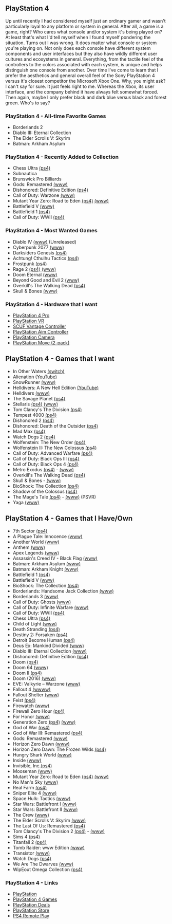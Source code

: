 ## PlayStation 4

Up until recently I had considered myself just an ordinary gamer and wasn't particularly loyal to any platform or system in 
general. After all, a game is a game, right? Who cares what console and/or system it's being played on? At least that's what 
I'd tell myself when I found myself pondering the situation. Turns out I was wrong. It does matter what console or system 
you're playing on. Not only does each console have different system components and user interfaces but they also have wildly 
different user cultures and ecosystems in general. Everything, from the tactile feel of the controllers to the colors 
associated with each  system, is unique and helps distinguish one console from another. Over time I've come to learn that 
I prefer the aesthetics and general overall feel of the Sony PlayStation 4 versus  it's closest competitor the Microsoft 
Xbox One. Why, you might ask? I can't say for sure. It just feels right to me. Whereas the Xbox, its user interface, and 
the company behind it have always felt somewhat forced. Then again, maybe I only prefer black and dark blue versus black 
and forest green. Who's to say?

### PlayStation 4 - All-time Favorite Games

- Borderlands 2
- Diablo III: Eternal Collection
- The Elder Scrolls V: Skyrim
- Batman: Arkham Asylum

### PlayStation 4 - Recently Added to Collection

- Chess Ultra [(ps4)](https://store.playstation.com/en-us/product/UP2070-CUSA06580_00-PURECHESSULTRAAA)
- Subnautica
- Brunswick Pro Billiards
- Gods: Remastered [(www)](https://www.robotriotgames.com/gods_remastered.html)
- Dishonored: Definitive Edition [(ps4)](https://www.playstation.com/en-us/games/dishonored-definitive-edition-ps4/)
- Call of Duty: Warzone [(www)](https://www.callofduty.com/warzone)
- Mutant Year Zero: Road to Eden [(ps4)](https://www.playstation.com/en-us/games/mutant-year-zero-road-to-eden-ps4/) [(www)](https://www.mutantyearzero.com)
- Battlefield V [(www)](https://www.ea.com/games/battlefield/battlefield-5)
- Battlefield 1 [(ps4)](https://www.playstation.com/en-us/games/battlefield-1-ps4/)
- Call of Duty: WWII [(ps4)](https://www.playstation.com/en-us/games/call-of-duty-wwii-ps4/)

### PlayStation 4 - Most Wanted Games

- Diablo IV [(www)](https://diablo.blizzard.com/en-us/) (Unreleased)
- Cyberpunk 2077 [(www)](https://www.cyberpunk.net/en/)
- Darksiders Genesis [(ps4)](https://www.nintendo.com/games/detail/darksiders-genesis-switch/)
- Achtung! Cthulhu Tactics [(ps4)](https://www.playstation.com/en-us/games/achtung-cthulhu-tactics-ps4/)
- Frostpunk [(ps4)](https://store.playstation.com/en-us/product/UP4361-CUSA15716_00-FROSTPUNKGAME000)
- Rage 2 [(ps4)](https://www.playstation.com/en-us/games/rage-2-ps4/) [(www)](https://bethesda.net/en/game/rage2)
- Doom Eternal [(www)](https://bethesda.net/en/game/doom)
- Beyond Good and Evil 2 [(www)](https://beyondgoodandevil.ubisoft.com/en-us/)
- Overkill's The Walking Dead [(ps4)](https://www.playstation.com/en-us/games/overkills-the-walking-dead-ps4/)
- Skull & Bones [(www)](https://skullandbones.ubisoft.com/game/en-us/home/index.aspx)

### PlayStation 4 - Hardware that I want

- [PlayStation 4 Pro](https://www.playstation.com/en-us/explore/ps4-pro)
- [PlayStation VR](https://www.playstation.com/en-us/explore/playstation-vr) 
- [SCUF Vantage Controller](https://www.playstation.com/en-us/explore/accessories/vantage/) 
- [PlayStation Aim Controller](https://www.playstation.com/en-us/explore/accessories/playstation-vr-aim-controller/)
- [PlayStation Camera](https://www.playstation.com/en-us/explore/accessories/vr-accessories/playstation-camera/)
- [PlayStation Move (2-pack)](https://www.playstation.com/en-us/explore/accessories/vr-accessories/playstation-move/)

## PlayStation 4 - Games that I want

- In Other Waters [(switch)](https://www.nintendo.com/games/detail/in-other-waters-switch/)
- Alienation [(YouTube)](https://youtu.be/AaJ1YoSHATE)
- SnowRunner [(www)](https://snowrunner-thegame.com/)
- Helldivers: A New Hell Edition [(YouTube)](https://youtu.be/qKrSiKSNwNg)
- Helldivers [(www)](http://arrowheadgamestudios.com/games/helldivers/)
- The Savage Planet [(ps4)](https://savageplanetgame.com/)
- Stellaris [(ps4)](https://www.playstation.com/en-us/games/stellaris-console-edition-ps4/) [(www)](https://www.paradoxplaza.com/stellaris)
- Tom Clancy's The Division [(ps4)](https://www.playstation.com/en-us/games/tom-clancys-the-division-ps4/)
- Tempest 4000 [(ps4)](https://www.playstation.com/en-us/games/tempest-4000-ps4/)
- Dishonored 2 [(ps4)](https://www.playstation.com/en-us/games/dishonored-2-ps4/)
- Dishonored: Death of the Outsider [(ps4)](https://www.playstation.com/en-us/games/dishonored-death-of-the-outsider-ps4/)
- Mad Max [(ps4)](https://www.playstation.com/en-us/games/mad-max-ps4/)
- Watch Dogs 2 [(ps4)](https://www.playstation.com/en-us/games/watch-dogs-2-ps4/)
- Wolfenstein: The New Order [(ps4)](https://www.playstation.com/en-us/games/wolfenstein-the-new-order-ps4/)
- Wolfenstein II: The New Colossus [(ps4)](https://www.playstation.com/en-us/games/wolfenstein-ii-the-new-colossus-ps4/)
- Call of Duty: Advanced Warfare [(ps4)](https://www.playstation.com/en-us/games/call-of-duty-advanced-warfare-ps4/)
- Call of Duty: Black Ops III [(ps4)](https://www.playstation.com/en-us/games/call-of-duty-black-ops-iii-ps4/)
- Call of Duty: Black Ops 4 [(ps4)](https://www.playstation.com/en-us/games/call-of-duty-black-ops-4-ps4/)
- Metro Exodus [(ps4)](https://www.playstation.com/en-us/games/metro-exodus-ps4/) - [(www)](https://www.metrothegame.com/en-us/)
- Overkill's The Walking Dead [(ps4)](https://www.playstation.com/en-us/games/overkills-the-walking-dead-ps4/)
- Skull & Bones - [(www)](https://skullandbones.ubisoft.com/game/en-us/home/index.aspx)
- BioShock: The Collection [(ps4)](https://www.playstation.com/en-us/games/bioshock-the-collection-ps4/)
- Shadow of the Colossus [(ps4)](https://www.playstation.com/en-us/games/shadow-of-the-colossus-ps4/)
- The Mage's Tale [(ps4)](https://www.playstation.com/en-us/games/the-mages-tale-ps4/) - [(www)](https://www.inxile-entertainment.com/magestale) (PSVR)
- Yaga [(www)](https://yaga-game.com/)

## PlayStation 4 - Games that I Have/Own

- 7th Sector [(ps4)](https://store.playstation.com/en-us/product/UP1675-CUSA15797_00-SYPS47THSECTOR00)
- A Plague Tale: Innocence [(www)](http://aplaguetale.com/)
- Another World [(www)](https://www.anotherworld.fr/anotherworld_uk/)
- Anthem [(www)](https://www.ea.com/games/anthem)
- Apex Legends [(www)](https://www.ea.com/games/apex-legends)
- Assassin's Creed IV - Black Flag [(www)](https://www.ubisoft.com/en-us/game/assassins-creed-iv-black-flag/)
- Batman: Arkham Asylum [(www)](https://en.wikipedia.org/wiki/Batman:_Arkham_Asylum)
- Batman: Arkham Knight [(www)](https://www.batmanarkhamknight.com/)
- Battlefield 1 [(ps4)](https://www.playstation.com/en-us/games/battlefield-1-ps4/)
- Battlefield V [(www)](https://www.ea.com/games/battlefield/battlefield-5)
- BioShock: The Collection [(ps4)](https://www.playstation.com/en-us/games/bioshock-the-collection-ps4/)
- Borderlands: Handsome Jack Collection [(www)](https://www.gearboxsoftware.com/game/borderlands-the-handsome-collection/)
- Borderlands 3 [(www)](https://borderlands.com/en-US/)
- Call of Duty: Ghosts [(www)](https://www.callofduty.com/ghosts/)
- Call of Duty: Infinite Warfare [(www)](https://www.callofduty.com/infinitewarfare)
- Call of Duty: WWII [(ps4)](https://www.playstation.com/en-us/games/call-of-duty-wwii-ps4/)
- Chess Ultra [(ps4)](https://store.playstation.com/en-us/product/UP2070-CUSA06580_00-PURECHESSULTRAAA)
- Child of Light [(www)](https://www.ubisoft.com/en-us/game/child-of-light/)
- Death Stranding [(ps4)](https://www.playstation.com/en-us/games/death-stranding-ps4/)
- Destiny 2: Forsaken [(ps4)](https://www.playstation.com/en-us/games/destiny-2-ps4/) 
- Detroit Become Human [(ps4)](https://www.playstation.com/en-us/games/detroit-become-human-ps4/)
- Deus Ex: Mankind Divided [(www)](https://deusex.square-enix-games.com/game/dx-md)
- Diablo III: Eternal Collection [(www)](https://us.diablo3.com/en/)
- Dishonored: Definitive Edition [(ps4)](https://www.playstation.com/en-us/games/dishonored-definitive-edition-ps4/)
- Doom [(ps4)](https://www.playstation.com/en-us/games/doom-1993-ps4/)
- Doom 64 [(www)](https://www.polygon.com/2020/3/19/21183597/doom-64-eternal-impressions-history-reboot-port-nintendo-64)
- Doom II [(ps4)](https://www.playstation.com/en-us/games/doom-ii-classic-ps4/)
- Doom (2016) [(www)](https://bethesda.net/en/game/doom)
- EVE: Valkyrie – Warzone [(www)](https://www.evevalkyrie.com/)
- Fallout 4 [(wwww)](https://fallout.bethesda.net/en/games/fallout-4)
- Fallout Shelter [(www)](https://www.falloutshelter.com/)
- Feist [(ps4)](https://www.playstation.com/en-us/games/feist-ps4/)
- Firewatch [(www)](http://www.firewatchgame.com/)
- Firewall Zero Hour [(ps4)](https://www.playstation.com/en-us/games/firewall-zero-hour-ps4/)
- For Honor [(www)](https://forhonor.ubisoft.com/game/en-us/home/)
- Generation Zero [(ps4)](https://www.playstation.com/en-us/games/generation-zero-ps4/) [(www)](https://generationzero.com/en/)
- God of War [(ps4)](https://www.playstation.com/en-us/games/god-of-war-ps4/)
- God of War III: Remastered [(ps4)](https://www.playstation.com/en-us/games/god-of-war-iii-remastered-ps4/)
- Gods: Remastered [(www)](https://www.robotriotgames.com/gods_remastered.html)
- Horizon Zero Dawn [(www)](http://HorizonZeroDawn.com)
- Horizon Zero Dawn: The Frozen Wilds [(ps4)](https://www.playstation.com/en-us/games/horizon-zero-dawn-ps4/the-frozen-wilds-dlc/)
- Hungry Shark World [(www)](https://www.ubisoft.com/en-us/game/hungry-shark-world/)
- Inside [(www)](https://playdead.com/games/inside/)
- Invisible, Inc.[(ps4)](https://www.playstation.com/en-us/games/invisible-inc-console-edition-ps4/)
- Mooseman [(www)](http://www.mooseman.ru/mooseman.html)
- Mutant Year Zero: Road to Eden [(ps4)](https://www.playstation.com/en-us/games/mutant-year-zero-road-to-eden-ps4/) [(www)](https://www.mutantyearzero.com)
- No Man's Sky [(www)](https://www.nomanssky.com/)
- Real Farm [(ps4)](https://www.playstation.com/en-us/games/real-farm-ps4/)
- Sniper Elite 4 [(www)](https://www.sniperelite4.com)
- Space Hulk: Tactics [(www)](http://spacehulk-tactics.com/)
- Star Wars: Battlefront I [(www)](https://www.ea.com/games/star-wars/star-wars-battlefront)
- Star Wars: Battlefront II [(www)](https://www.ea.com/games/starwars/battlefront/battlefront-2)
- The Crew [(www)](https://www.ubisoft.com/en-us/game/the-crew/)
- The Elder Scrolls V: Skyrim [(www)](https://elderscrolls.bethesda.net/en/skyrim)
- The Last Of Us: Remastered [(ps4)](https://www.playstation.com/en-us/games/the-last-of-us-remastered-ps4/)
- Tom Clancy's The Division 2 [(ps4)](https://www.playstation.com/en-us/games/tom-clancys-the-division-2-ps4/) - [(www)](https://tomclancy-thedivision.ubisoft.com/game/en-us/home)
- Sims 4 [(ps4)](https://www.playstation.com/en-us/games/the-sims-4-ps4/)
- Titanfall 2 [(ps4)](https://www.playstation.com/en-us/games/titanfall-2-ps4/)
- Tomb Raider: www Edition [(www)](https://crystald.com/projects/tomb-raider-definitive-edition)
- Transistor [(www)](https://www.supergiantgames.com/games/transistor/)
- Watch Dogs [(ps4)](https://www.playstation.com/en-us/games/watch-dogs-ps4/)
- We Are The Dwarves [(www)](http://wearethedwarves.com/press/#description)
- WipEout Omega Collection [(ps4)](https://www.playstation.com/en-us/games/wipeout-omega-collection-ps4/)

### PlayStation 4 - Links

- [PlayStation](https://www.playstation.com/en-us/)
- [PlayStation 4 Games](https://www.playstation.com/en-us/explore/games/ps4-games/?console=ps4)
- [PlayStation Deals](https://store.playstation.com/en-us/grid/STORE-MSF77008-WEEKLYDEALS/1)
- [PlayStation Store](https://www.playstation.com/en-us/network/store/)
- [PS4 Remote Play](https://remoteplay.dl.playstation.net/remoteplay)
